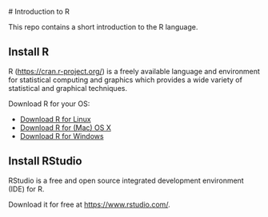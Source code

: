 # Introduction to R

This repo contains a short introduction to the R language.

## Install R

R (https://cran.r-project.org/) is a freely available language and environment for statistical computing and graphics which provides a wide variety of statistical and graphical techniques.

Download R for your OS:

* [Download R for Linux](https://cran.r-project.org/bin/linux/)
* [Download R for (Mac) OS X](https://cran.r-project.org/bin/macosx/)
* [Download R for Windows](https://cran.r-project.org/bin/windows/)

## Install RStudio

RStudio is a free and open source integrated development environment (IDE) for R.

Download it for free at https://www.rstudio.com/.
